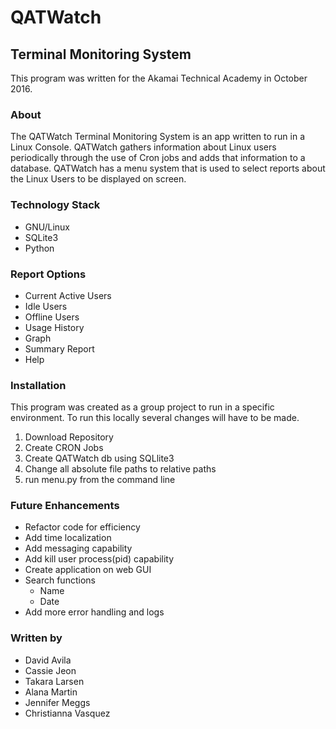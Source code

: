 # QATWatch
## Terminal Monitoring System

This program was written for the Akamai Technical Academy in October 2016.

### About
The QATWatch Terminal Monitoring System is an app written to run in a Linux Console. QATWatch gathers information about Linux users periodically through the use of Cron jobs and adds that information to a database. QATWatch has a menu system that is used to select reports about the Linux Users to be displayed on screen.

### Technology Stack
* GNU/Linux
* SQLite3
* Python

### Report Options
* Current Active Users
* Idle Users
* Offline Users
* Usage History
* Graph
* Summary Report
* Help

### Installation
This program was created as a group project to run in a specific environment. To run this locally several changes will have to be made.

1. Download Repository
2. Create CRON Jobs
3. Create QATWatch db using SQLlite3
4. Change all absolute file paths to relative paths
5. run menu.py from the command line

### Future Enhancements
* Refactor code for efficiency
* Add time localization
* Add messaging capability
* Add kill user process(pid) capability
* Create application on web GUI
* Search functions
    * Name
    * Date
* Add more error handling and logs


### Written by
* David Avila
* Cassie Jeon
* Takara Larsen
* Alana Martin
* Jennifer Meggs
* Christianna Vasquez
